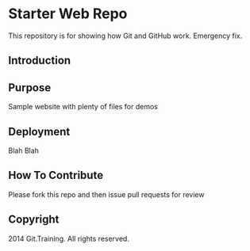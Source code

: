 # Starter Web Repo

This repository is for showing how Git and GitHub work. Emergency fix.

## Introduction

## Purpose

Sample website with plenty of files for demos

## Deployment

Blah Blah
## How To Contribute
Please fork this repo and then issue pull requests for review

## Copyright
2014 Git.Training. All rights reserved.